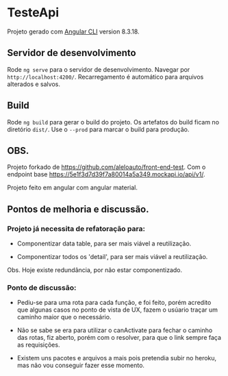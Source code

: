 # TesteApi

Projeto gerado com [Angular CLI](https://github.com/angular/angular-cli) version 8.3.18.

## Servidor de desenvolvimento

Rode `ng serve` para o servidor de desenvolvimento. Navegar por `http://localhost:4200/`. Recarregamento é automático para arquivos alterados e salvos.


## Build

Rode `ng build` para gerar o build do projeto. Os artefatos do build ficam no diretório `dist/`. Use o `--prod` para marcar o build para produção.

## OBS.

Projeto forkado de https://github.com/aleloauto/front-end-test.
Com o endpoint base https://5e1f3d7d39f7a80014a5a349.mockapi.io/api/v1/.

Projeto feito em angular com angular material.

## Pontos de melhoria e discussão.

### Projeto já necessita de refatoração para:

- Componentizar data table, para ser mais viável a reutilização.

- Componentizar todos os 'detail', para ser mais viável a reutilização.

Obs. Hoje existe redundância, por não estar componentizado.


### Ponto de discussão:

- Pediu-se para uma rota para cada função, e foi feito, porém acredito que algunas casos no ponto de vista de UX, fazem o usúario traçar um caminho maior que o necessário.

- Não se sabe se era para utilizar o canActivate para fechar o caminho das rotas, fiz aberto, porém com o resolver, para que o link sempre faça as requisições.

- Existem uns pacotes e arquivos a mais pois pretendia subir no heroku, mas não vou conseguir fazer esse momento.




